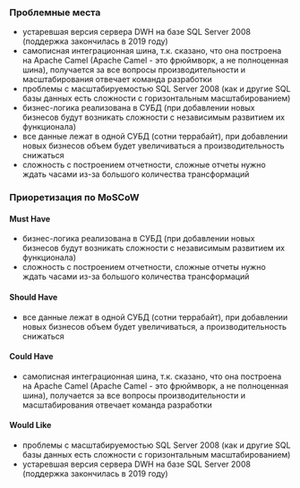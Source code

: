 ### Проблемные места

- устаревшая версия сервера DWH на базе SQL Server 2008 (поддержка закончилась в 2019 году)
- самописная интеграционная шина, т.к. сказано, что она построена на Apache Camel (Apache Camel - это фрюймворк, а не полноценная шина), получается за все вопросы производительности и масштабирования отвечает команда разработки
- проблемы с масштабируемостью SQL Server 2008 (как и другие SQL базы данных есть сложности с горизонтальным масштабированием)
- бизнес-логика реализована в СУБД (при добавлении новых бизнесов будут возникать сложности с независимым развитием их функционала)
- все данные лежат в одной СУБД (сотни террабайт), при добавлении новых бизнесов объем будет увеличиваться а производительность снижаться
- сложность с построением отчетности, сложные отчеты нужно ждать часами из-за большого количества трансформаций

### Приоретизация по MoSCoW

#### Must Have

- бизнес-логика реализована в СУБД (при добавлении новых бизнесов будут возникать сложности с независимым развитием их функционала)
- сложность с построением отчетности, сложные отчеты нужно ждать часами из-за большого количества трансформаций

#### Should Have

- все данные лежат в одной СУБД (сотни террабайт), при добавлении новых бизнесов объем будет увеличиваться, а производительность снижаться

#### Could Have

- самописная интеграционная шина, т.к. сказано, что она построена на Apache Camel (Apache Camel - это фрюймворк, а не полноценная шина), получается за все вопросы производительности и масштабирования отвечает команда разработки

#### Would Like

- проблемы с масштабируемостью SQL Server 2008 (как и другие SQL базы данных есть сложности с горизонтальным масштабированием)
- устаревшая версия сервера DWH на базе SQL Server 2008 (поддержка закончилась в 2019 году)
